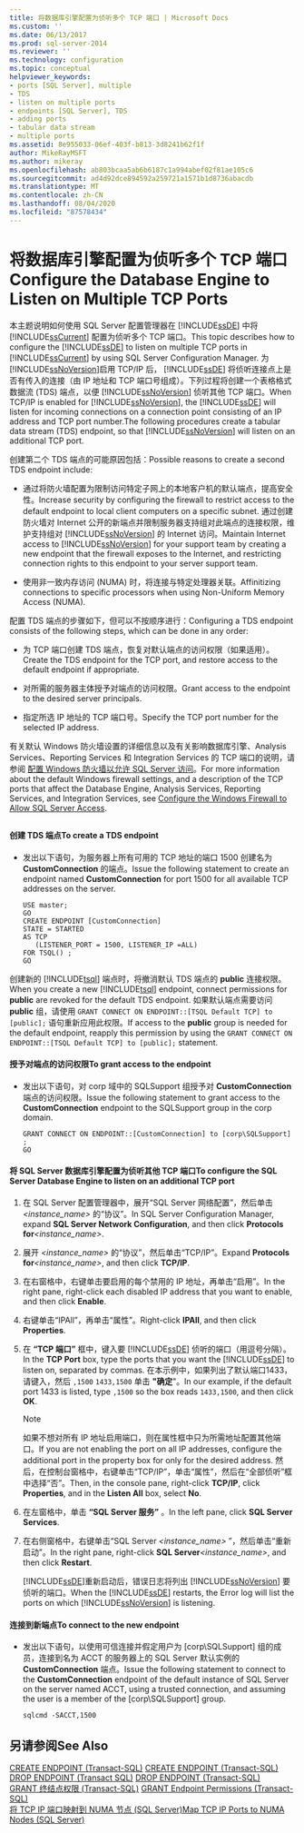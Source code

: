 ```yaml
---
title: 将数据库引擎配置为侦听多个 TCP 端口 | Microsoft Docs
ms.custom: ''
ms.date: 06/13/2017
ms.prod: sql-server-2014
ms.reviewer: ''
ms.technology: configuration
ms.topic: conceptual
helpviewer_keywords:
- ports [SQL Server], multiple
- TDS
- listen on multiple ports
- endpoints [SQL Server], TDS
- adding ports
- tabular data stream
- multiple ports
ms.assetid: 8e955033-06ef-403f-b813-3d8241b62f1f
author: MikeRayMSFT
ms.author: mikeray
ms.openlocfilehash: ab803bcaa5ab6b6187c1a994abef02f81ae105c6
ms.sourcegitcommit: ad4d92dce894592a259721a1571b1d8736abacdb
ms.translationtype: MT
ms.contentlocale: zh-CN
ms.lasthandoff: 08/04/2020
ms.locfileid: "87578434"
---
```

# <a name="configure-the-database-engine-to-listen-on-multiple-tcp-ports"></a><span data-ttu-id="48781-102">将数据库引擎配置为侦听多个 TCP 端口</span><span class="sxs-lookup"><span data-stu-id="48781-102">Configure the Database Engine to Listen on Multiple TCP Ports</span></span>
  <span data-ttu-id="48781-103">本主题说明如何使用 SQL Server 配置管理器在 [!INCLUDE[ssDE](../../includes/ssde-md.md)] 中将 [!INCLUDE[ssCurrent](../../includes/sscurrent-md.md)] 配置为侦听多个 TCP 端口。</span><span class="sxs-lookup"><span data-stu-id="48781-103">This topic describes how to configure the [!INCLUDE[ssDE](../../includes/ssde-md.md)] to listen on multiple TCP ports in [!INCLUDE[ssCurrent](../../includes/sscurrent-md.md)] by using SQL Server Configuration Manager.</span></span> <span data-ttu-id="48781-104">为 [!INCLUDE[ssNoVersion](../../includes/ssnoversion-md.md)]启用 TCP/IP 后， [!INCLUDE[ssDE](../../includes/ssde-md.md)] 将侦听连接点上是否有传入的连接（由 IP 地址和 TCP 端口号组成）。下列过程将创建一个表格格式数据流 (TDS) 端点，以便 [!INCLUDE[ssNoVersion](../../includes/ssnoversion-md.md)] 侦听其他 TCP 端口。</span><span class="sxs-lookup"><span data-stu-id="48781-104">When TCP/IP is enabled for [!INCLUDE[ssNoVersion](../../includes/ssnoversion-md.md)], the [!INCLUDE[ssDE](../../includes/ssde-md.md)] will listen for incoming connections on a connection point consisting of an IP address and TCP port number.The following procedures create a tabular data stream (TDS) endpoint, so that [!INCLUDE[ssNoVersion](../../includes/ssnoversion-md.md)] will listen on an additional TCP port.</span></span>  
  
 <span data-ttu-id="48781-105">创建第二个 TDS 端点的可能原因包括：</span><span class="sxs-lookup"><span data-stu-id="48781-105">Possible reasons to create a second TDS endpoint include:</span></span>  
  
-   <span data-ttu-id="48781-106">通过将防火墙配置为限制访问特定子网上的本地客户机的默认端点，提高安全性。</span><span class="sxs-lookup"><span data-stu-id="48781-106">Increase security by configuring the firewall to restrict access to the default endpoint to local client computers on a specific subnet.</span></span> <span data-ttu-id="48781-107">通过创建防火墙对 Internet 公开的新端点并限制服务器支持组对此端点的连接权限，维护支持组对 [!INCLUDE[ssNoVersion](../../includes/ssnoversion-md.md)] 的 Internet 访问。</span><span class="sxs-lookup"><span data-stu-id="48781-107">Maintain Internet access to [!INCLUDE[ssNoVersion](../../includes/ssnoversion-md.md)] for your support team by creating a new endpoint that the firewall exposes to the Internet, and restricting connection rights to this endpoint to your server support team.</span></span>  
  
-   <span data-ttu-id="48781-108">使用非一致内存访问 (NUMA) 时，将连接与特定处理器关联。</span><span class="sxs-lookup"><span data-stu-id="48781-108">Affinitizing connections to specific processors when using Non-Uniform Memory Access (NUMA).</span></span>  
  
 <span data-ttu-id="48781-109">配置 TDS 端点的步骤如下，但可以不按顺序进行：</span><span class="sxs-lookup"><span data-stu-id="48781-109">Configuring a TDS endpoint consists of the following steps, which can be done in any order:</span></span>  
  
-   <span data-ttu-id="48781-110">为 TCP 端口创建 TDS 端点，恢复对默认端点的访问权限（如果适用）。</span><span class="sxs-lookup"><span data-stu-id="48781-110">Create the TDS endpoint for the TCP port, and restore access to the default endpoint if appropriate.</span></span>  
  
-   <span data-ttu-id="48781-111">对所需的服务器主体授予对端点的访问权限。</span><span class="sxs-lookup"><span data-stu-id="48781-111">Grant access to the endpoint to the desired server principals.</span></span>  
  
-   <span data-ttu-id="48781-112">指定所选 IP 地址的 TCP 端口号。</span><span class="sxs-lookup"><span data-stu-id="48781-112">Specify the TCP port number for the selected IP address.</span></span>  
  
 <span data-ttu-id="48781-113">有关默认 Windows 防火墙设置的详细信息以及有关影响数据库引擎、Analysis Services、Reporting Services 和 Integration Services 的 TCP 端口的说明，请参阅 [配置 Windows 防火墙以允许 SQL Server 访问](../../sql-server/install/configure-the-windows-firewall-to-allow-sql-server-access.md)。</span><span class="sxs-lookup"><span data-stu-id="48781-113">For more information about the default Windows firewall settings, and a description of the TCP ports that affect the Database Engine, Analysis Services, Reporting Services, and Integration Services, see [Configure the Windows Firewall to Allow SQL Server Access](../../sql-server/install/configure-the-windows-firewall-to-allow-sql-server-access.md).</span></span>  
  
##  <a name="SSMSProcedure"></a>  
  
#### <a name="to-create-a-tds-endpoint"></a><span data-ttu-id="48781-114">创建 TDS 端点</span><span class="sxs-lookup"><span data-stu-id="48781-114">To create a TDS endpoint</span></span>  
  
-   <span data-ttu-id="48781-115">发出以下语句，为服务器上所有可用的 TCP 地址的端口 1500 创建名为 **CustomConnection** 的端点。</span><span class="sxs-lookup"><span data-stu-id="48781-115">Issue the following statement to create an endpoint named **CustomConnection** for port 1500 for all available TCP addresses on the server.</span></span>  
  
    ```  
    USE master;  
    GO  
    CREATE ENDPOINT [CustomConnection]  
    STATE = STARTED  
    AS TCP  
       (LISTENER_PORT = 1500, LISTENER_IP =ALL)  
    FOR TSQL() ;  
    GO  
    ```  
  
 <span data-ttu-id="48781-116">创建新的 [!INCLUDE[tsql](../../includes/tsql-md.md)] 端点时，将撤消默认 TDS 端点的 **public** 连接权限。</span><span class="sxs-lookup"><span data-stu-id="48781-116">When you create a new [!INCLUDE[tsql](../../includes/tsql-md.md)] endpoint, connect permissions for **public** are revoked for the default TDS endpoint.</span></span> <span data-ttu-id="48781-117">如果默认端点需要访问 **public** 组，请使用 `GRANT CONNECT ON ENDPOINT::[TSQL Default TCP] to [public];` 语句重新应用此权限。</span><span class="sxs-lookup"><span data-stu-id="48781-117">If access to the **public** group is needed for the default endpoint, reapply this permission by using the `GRANT CONNECT ON ENDPOINT::[TSQL Default TCP] to [public];` statement.</span></span>  
  
#### <a name="to-grant-access-to-the-endpoint"></a><span data-ttu-id="48781-118">授予对端点的访问权限</span><span class="sxs-lookup"><span data-stu-id="48781-118">To grant access to the endpoint</span></span>  
  
-   <span data-ttu-id="48781-119">发出以下语句，对 corp 域中的 SQLSupport 组授予对 **CustomConnection** 端点的访问权限。</span><span class="sxs-lookup"><span data-stu-id="48781-119">Issue the following statement to grant access to the **CustomConnection** endpoint to the SQLSupport group in the corp domain.</span></span>  
  
    ```  
    GRANT CONNECT ON ENDPOINT::[CustomConnection] to [corp\SQLSupport] ;  
    GO  
    ```  
  
#### <a name="to-configure-the-sql-server-database-engine-to-listen-on-an-additional-tcp-port"></a><span data-ttu-id="48781-120">将 SQL Server 数据库引擎配置为侦听其他 TCP 端口</span><span class="sxs-lookup"><span data-stu-id="48781-120">To configure the SQL Server Database Engine to listen on an additional TCP port</span></span>  
  
1.  <span data-ttu-id="48781-121">在 SQL Server 配置管理器中，展开“SQL Server 网络配置”，然后单击 _<instance_name>_ 的“协议”。</span><span class="sxs-lookup"><span data-stu-id="48781-121">In SQL Server Configuration Manager, expand **SQL Server Network Configuration**, and then click **Protocols for**_<instance_name>_.</span></span>  
  
2.  <span data-ttu-id="48781-122">展开 _<instance_name>_ 的“协议”，然后单击“TCP/IP”。</span><span class="sxs-lookup"><span data-stu-id="48781-122">Expand **Protocols for**_<instance_name>_, and then click **TCP/IP**.</span></span>  
  
3.  <span data-ttu-id="48781-123">在右窗格中，右键单击要启用的每个禁用的 IP 地址，再单击“启用”。</span><span class="sxs-lookup"><span data-stu-id="48781-123">In the right pane, right-click each disabled IP address that you want to enable, and then click **Enable**.</span></span>  
  
4.  <span data-ttu-id="48781-124">右键单击“IPAll”，再单击“属性”。</span><span class="sxs-lookup"><span data-stu-id="48781-124">Right-click **IPAll**, and then click **Properties**.</span></span>  
  
5.  <span data-ttu-id="48781-125">在 **“TCP 端口”** 框中，键入要 [!INCLUDE[ssDE](../../includes/ssde-md.md)] 侦听的端口（用逗号分隔）。</span><span class="sxs-lookup"><span data-stu-id="48781-125">In the **TCP Port** box, type the ports that you want the [!INCLUDE[ssDE](../../includes/ssde-md.md)] to listen on, separated by commas.</span></span> <span data-ttu-id="48781-126">在本示例中，如果列出了默认端口1433，请键入，然后 `,1500` `1433,1500` 单击 **"确定**"。</span><span class="sxs-lookup"><span data-stu-id="48781-126">In our example, if the default port 1433 is listed, type `,1500` so the box reads `1433,1500`, and then click **OK**.</span></span>  
  
    > [!NOTE]  
    >  <span data-ttu-id="48781-127">如果不想对所有 IP 地址启用端口，则在属性框中只为所需地址配置其他端口。</span><span class="sxs-lookup"><span data-stu-id="48781-127">If you are not enabling the port on all IP addresses, configure the additional port in the property box for only for the desired address.</span></span> <span data-ttu-id="48781-128">然后，在控制台窗格中，右键单击“TCP/IP”，单击“属性”，然后在“全部侦听”框中选择“否”。</span><span class="sxs-lookup"><span data-stu-id="48781-128">Then, in the console pane, right-click **TCP/IP**, click **Properties**, and in the **Listen All** box, select **No**.</span></span>  
  
6.  <span data-ttu-id="48781-129">在左窗格中，单击 **“SQL Server 服务”** 。</span><span class="sxs-lookup"><span data-stu-id="48781-129">In the left pane, click **SQL Server Services**.</span></span>  
  
7.  <span data-ttu-id="48781-130">在右侧窗格中，右键单击“SQL Server  _<instance_name>_ ”，然后单击“重新启动”。</span><span class="sxs-lookup"><span data-stu-id="48781-130">In the right pane, right-click **SQL Server**_<instance_name>_, and then click **Restart**.</span></span>  
  
     <span data-ttu-id="48781-131">[!INCLUDE[ssDE](../../includes/ssde-md.md)]重新启动后，错误日志将列出 [!INCLUDE[ssNoVersion](../../includes/ssnoversion-md.md)] 要侦听的端口。</span><span class="sxs-lookup"><span data-stu-id="48781-131">When the [!INCLUDE[ssDE](../../includes/ssde-md.md)] restarts, the Error log will list the ports on which [!INCLUDE[ssNoVersion](../../includes/ssnoversion-md.md)] is listening.</span></span>  
  
#### <a name="to-connect-to-the-new-endpoint"></a><span data-ttu-id="48781-132">连接到新端点</span><span class="sxs-lookup"><span data-stu-id="48781-132">To connect to the new endpoint</span></span>  
  
-   <span data-ttu-id="48781-133">发出以下语句，以使用可信连接并假定用户为 [corp\SQLSupport] 组的成员，连接到名为 ACCT 的服务器上的 SQL Server 默认实例的 **CustomConnection** 端点。</span><span class="sxs-lookup"><span data-stu-id="48781-133">Issue the following statement to connect to the **CustomConnection** endpoint of the default instance of SQL Server on the server named ACCT, using a trusted connection, and assuming the user is a member of the [corp\SQLSupport] group.</span></span>  
  
    ```  
    sqlcmd -SACCT,1500  
    ```  
  
## <a name="see-also"></a><span data-ttu-id="48781-134">另请参阅</span><span class="sxs-lookup"><span data-stu-id="48781-134">See Also</span></span>  
 <span data-ttu-id="48781-135">[CREATE ENDPOINT (Transact-SQL)](/sql/t-sql/statements/create-endpoint-transact-sql) </span><span class="sxs-lookup"><span data-stu-id="48781-135">[CREATE ENDPOINT &#40;Transact-SQL&#41;](/sql/t-sql/statements/create-endpoint-transact-sql) </span></span>  
 <span data-ttu-id="48781-136">[DROP ENDPOINT (Transact SQL)](/sql/t-sql/statements/drop-endpoint-transact-sql) </span><span class="sxs-lookup"><span data-stu-id="48781-136">[DROP ENDPOINT &#40;Transact-SQL&#41;](/sql/t-sql/statements/drop-endpoint-transact-sql) </span></span>  
 <span data-ttu-id="48781-137">[GRANT 终结点权限 (Transact-SQL)](/sql/t-sql/statements/grant-endpoint-permissions-transact-sql) </span><span class="sxs-lookup"><span data-stu-id="48781-137">[GRANT Endpoint Permissions &#40;Transact-SQL&#41;](/sql/t-sql/statements/grant-endpoint-permissions-transact-sql) </span></span>  
 [<span data-ttu-id="48781-138">将 TCP IP 端口映射到 NUMA 节点 (SQL Server)</span><span class="sxs-lookup"><span data-stu-id="48781-138">Map TCP IP Ports to NUMA Nodes &#40;SQL Server&#41;</span></span>](map-tcp-ip-ports-to-numa-nodes-sql-server.md)  
  
  
